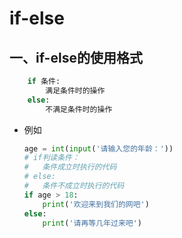 # if-else

## 一、if-else的使用格式

```python
    if 条件:
        满足条件时的操作
    else:
        不满足条件时的操作
```

+ 例如

  ```python 
  age = int(input('请输入您的年龄：'))
  # if判读条件：
  #   条件成立时执行的代码
  # else:
  #   条件不成立时执行的代码
  if age > 18:    
      print('欢迎来到我们的网吧')
  else:    
      print('请再等几年过来吧')
  ```